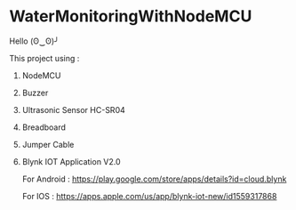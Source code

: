 # WaterMonitoringWithNodeMCU
Hello (ʘ‿ʘ)╯

This project using :
1. NodeMCU
2. Buzzer
3. Ultrasonic Sensor HC-SR04
4. Breadboard
5. Jumper Cable
6. Blynk IOT Application V2.0
   
   For Android : https://play.google.com/store/apps/details?id=cloud.blynk
   
   For IOS     : https://apps.apple.com/us/app/blynk-iot-new/id1559317868
